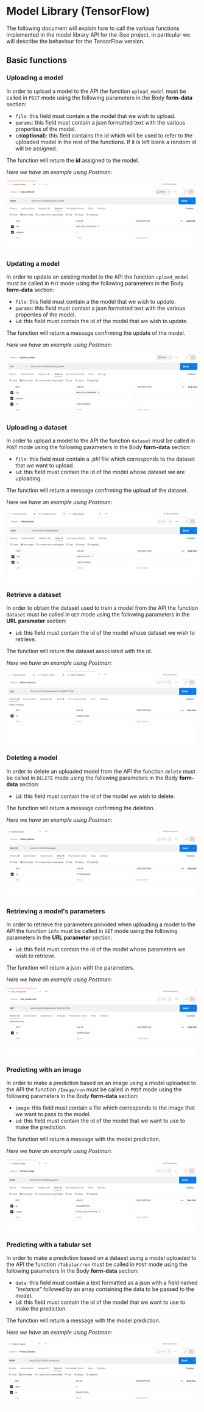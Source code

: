 ﻿# Model Library (TensorFlow)

The following document will explain how to call the various functions implemented in the model library API for the iSee project, in particular we will describe the behaviour for the TensorFlow version.

## Basic functions

### Uploading a model

In order to upload a model to the API the function `upload_model` must be called in `POST` mode using the following parameters in the Body **form-data** section:

-  `file`:  this field must contain a the model that we wish to upload.
- `params`: this field must contain a json formatted text with the various properties of the model.
- `id`(**optional**): this field contains the id which will be used to refer to the uploaded model in the rest of the functions. If it is left blank a random id will be assigned.

The function will return the **id** assigned to the model.

*Here we have an example using Postman:*

![Uploading a model](https://github.com/isee4xai/iSeeBackend/blob/main/AI%20Model%20lib/tf/img/upload_model.PNG?raw=true)

### Updating a model

In order to update an existing model to the API the function `upload_model` must be called in `PUT` mode using the following parameters in the Body **form-data** section:

-  `file`:  this field must contain a the model that we wish to update.
- `params`: this field must contain a json formatted text with the various properties of the model.
- `id`: this field must contain the id of the model that we wish to update.

The function will return a message confirming the update of the model.

*Here we have an example using Postman:*

![Updating a model](https://github.com/isee4xai/iSeeBackend/blob/main/AI%20Model%20lib/tf/img/Update.PNG?raw=true)

### Uploading a dataset

In order to upload a model to the API the function `dataset` must be called in `POST` mode using the following parameters in the Body **form-data** section:

-  `file`:  this field must contain a *.pkl* file which corresponds to the dataset that we want to upload.
- `id`: this field must contain the id of the model whose dataset we are uploading.

The function will return a message confirming the upload of the dataset.

*Here we have an example using Postman:*

![Uploading a dataset](https://github.com/isee4xai/iSeeBackend/blob/main/AI%20Model%20lib/tf/img/add_dataset.PNG?raw=true)

### Retrieve a dataset

In order to obtain the dataset used to train a model from  the API the function `dataset` must be called in `GET` mode using the following parameters in the **URL parameter** section:
- `id`: this field must contain the id of the model whose dataset we wish to retrieve.

The function will return the dataset associated with the id.

*Here we have an example using Postman:*

![Uploading a dataset](https://github.com/isee4xai/iSeeBackend/blob/main/AI%20Model%20lib/tf/img/return_dataset.PNG?raw=true)

### Deleting a model

In order to delete an uploaded model from the API the function `delete` must be called in `DELETE` mode using the following parameters in the Body **form-data** section:

- `id`: this field must contain the id of the model we wish to delete.

The function will return a message confirming the deletion.

*Here we have an example using Postman:*

![Uploading a dataset](https://github.com/isee4xai/iSeeBackend/blob/main/AI%20Model%20lib/tf/img/delete_model.PNG?raw=true)

### Retrieving a model's parameters

In order to retrieve the parameters provided when uploading a model to the API the function `info` must be called in `GET` mode using the following parameters in the **URL parameter** section:

- `id`: this field must contain the id of the model whose parameters we wish to retrieve.

The function will return a json with the parameters.

*Here we have an example using Postman:*

![Uploading a dataset](https://github.com/isee4xai/iSeeBackend/blob/main/AI%20Model%20lib/tf/img/get_model_params.PNG?raw=true)

### Predicting with an image

In order to make a prediction based on an image using a model uploaded to the API the function `/Image/run` must be called in `POST` mode using the following parameters in the Body **form-data** section:

-  `image`:  this field must contain a file which corresponds to the image that we want to pass to the model.
- `id`: this field must contain the id of the model that we want to use to make the prediction.

The function will return a message with the model prediction.


*Here we have an example using Postman:*

![Uploading a dataset](https://github.com/isee4xai/iSeeBackend/blob/main/AI%20Model%20lib/tf/img/predict_img.PNG?raw=true)

### Predicting with a tabular set

In order to make a prediction based on a dataset using a model uploaded to the API the function `/Tabular/run` must be called in `POST` mode using the following parameters in the Body **form-data** section:

-  `data`:  this field must contain a text formatted as a json with a field named *"instance"* followed by an array containing the data to be passed to the model.
- `id`: this field must contain the id of the model that we want to use to make the prediction.

The function will return a message with the model prediction.


*Here we have an example using Postman:*

![Uploading a dataset](https://github.com/isee4xai/iSeeBackend/blob/main/AI%20Model%20lib/tf/img/predict_tab_1.PNG?raw=true)
